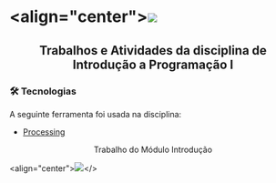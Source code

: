 # <align="center">![](https://user-images.githubusercontent.com/63982257/105641671-1f4fdc00-5e64-11eb-830d-e8f03debe6f2.png)</h1>

## <p align="center">Trabalhos e Atividades da disciplina de Introdução a Programação I</p>

### 🛠 Tecnologias

A seguinte ferramenta foi usada na disciplina:

- [Processing](https://processing.org/)


<p align="center">Trabalho do Módulo Introdução</p>

<align="center">![](https://user-images.githubusercontent.com/63982257/105414848-cb9c8300-5c16-11eb-80af-a6033f298654.png)</>

